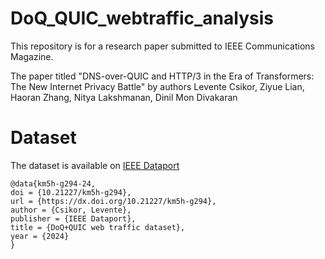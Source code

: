 # DoQ_QUIC_webtraffic_analysis
This repository is for a research paper submitted to IEEE Communications Magazine.

The paper titled "DNS-over-QUIC and HTTP/3 in the Era of Transformers: The New Internet Privacy Battle" by authors
Levente Csikor, Ziyue Lian, Haoran Zhang, Nitya Lakshmanan, Dinil Mon Divakaran

# Dataset
The dataset is available on [IEEE Dataport](https://dx.doi.org/10.21227/km5h-g294)

```
@data{km5h-g294-24,
doi = {10.21227/km5h-g294},
url = {https://dx.doi.org/10.21227/km5h-g294},
author = {Csikor, Levente},
publisher = {IEEE Dataport},
title = {DoQ+QUIC web traffic dataset},
year = {2024}
}
```
